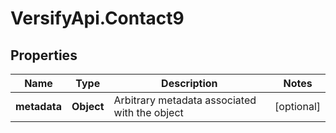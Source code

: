 # VersifyApi.Contact9

## Properties

Name | Type | Description | Notes
------------ | ------------- | ------------- | -------------
**metadata** | **Object** | Arbitrary metadata associated with the object | [optional] 



